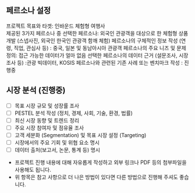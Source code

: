 ## **페르소나 설정**  
프로젝트 목표와 타겟: 인바운드 체험형 여행사  
제공된 3가지 페르소나 중 선택한 페르소나: 외국인 관광객을 대상으로 한 체험형 상품개발 (스넵사진, 외국인 한국인 관광객 함깨 체험)
페르소나의 구체적인 정보 작성 (연령, 직업, 관심사 등) : 중국, 일본 및 동남아시아 관광객 
페르소나의 주요 니즈 및 문제 정의: 접근 가능한 데이터가 얼마 없음
선택한 페르소나의 데이터 근거 (설문조사, 시장 조사 등) :관광 빅데이터, KOSIS
페르소나와 관련된 기존 사례 또는 벤치마크 작성 : 진행중

## **시장 분석**  (진행중)
- [ ] 목표 시장 규모 및 성장률 조사  
- [ ] PESTEL 분석 작성 (정치, 경제, 사회, 기술, 환경, 법률)  
- [ ] 최신 시장 동향 및 트렌드 정리  
- [ ] 주요 시장 참여자 및 점유율 조사  
- [ ] 고객 세분화 (Segmentation) 및 목표 시장 설정 (Targeting)  
- [ ] 시장에서의 주요 기회 및 위협 요소 명시  
- [ ] 데이터 출처(보고서, 논문, 통계 등) 명시  

* 프로젝트 진행 내용에 대해 자유롭게 작성하고 외부 링크나 PDF 등의 첨부파일을 사용해도 됩니다.
* 위 항목은 참고 사항으로 더 나은 방법이 있다면 다른 방법으로 진행해 주셔도 좋습니다.

